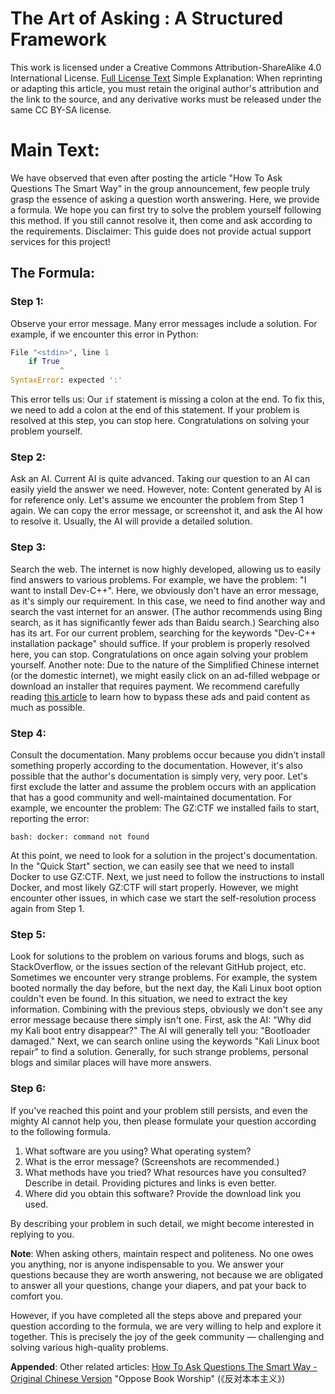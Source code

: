 # The Art of Asking : A Structured Framework

This work is licensed under a Creative Commons Attribution-ShareAlike 4.0 International License.
[Full License Text](https://creativecommons.org/licenses/by-sa/4.0/deed.en)
Simple Explanation: When reprinting or adapting this article, you must retain the original author's attribution and the link to the source, and any derivative works must be released under the same CC BY-SA license.

# Main Text:
We have observed that even after posting the article "How To Ask Questions The Smart Way" in the group announcement, few people truly grasp the essence of asking a question worth answering. Here, we provide a formula. We hope you can first try to solve the problem yourself following this method. If you still cannot resolve it, then come and ask according to the requirements.
Disclaimer: This guide does not provide actual support services for this project!

## The Formula:
### Step 1:

Observe your error message. Many error messages include a solution. For example, if we encounter this error in Python:

```python
File "<stdin>", line 1
    if True
           ^
SyntaxError: expected ':'
```

This error tells us: Our `if` statement is missing a colon at the end. To fix this, we need to add a colon at the end of this statement.
If your problem is resolved at this step, you can stop here. Congratulations on solving your problem yourself.
### Step 2:

Ask an AI. Current AI is quite advanced. Taking our question to an AI can easily yield the answer we need. However, note: Content generated by AI is for reference only.
Let's assume we encounter the problem from Step 1 again. We can copy the error message, or screenshot it, and ask the AI how to resolve it. Usually, the AI will provide a detailed solution.
### Step 3:

Search the web. The internet is now highly developed, allowing us to easily find answers to various problems. For example, we have the problem: "I want to install Dev-C++".
Here, we obviously don't have an error message, as it's simply our requirement. In this case, we need to find another way and search the vast internet for an answer. (The author recommends using Bing search, as it has significantly fewer ads than Baidu search.)
Searching also has its art. For our current problem, searching for the keywords "Dev-C++ installation package" should suffice.
If your problem is properly resolved here, you can stop. Congratulations on once again solving your problem yourself.
Another note: Due to the nature of the Simplified Chinese internet (or the domestic internet), we might easily click on an ad-filled webpage or download an installer that requires payment. We recommend carefully reading [this article](https://www.criwits.top/missing/software-installation.html) to learn how to bypass these ads and paid content as much as possible.

### Step 4:

Consult the documentation. Many problems occur because you didn't install something properly according to the documentation. However, it's also possible that the author's documentation is simply very, very poor. Let's first exclude the latter and assume the problem occurs with an application that has a good community and well-maintained documentation.
For example, we encounter the problem: The GZ:CTF we installed fails to start, reporting the error:

```shell
bash: docker: command not found
```

At this point, we need to look for a solution in the project's documentation. In the "Quick Start" section, we can easily see that we need to install Docker to use GZ:CTF. Next, we just need to follow the instructions to install Docker, and most likely GZ:CTF will start properly. However, we might encounter other issues, in which case we start the self-resolution process again from Step 1.
### Step 5:

Look for solutions to the problem on various forums and blogs, such as StackOverflow, or the issues section of the relevant GitHub project, etc. Sometimes we encounter very strange problems. For example, the system booted normally the day before, but the next day, the Kali Linux boot option couldn't even be found.
In this situation, we need to extract the key information. Combining with the previous steps, obviously we don't see any error message because there simply isn't one. First, ask the AI: "Why did my Kali boot entry disappear?" The AI will generally tell you: "Bootloader damaged." Next, we can search online using the keywords "Kali Linux boot repair" to find a solution. Generally, for such strange problems, personal blogs and similar places will have more answers.
### Step 6:

If you've reached this point and your problem still persists, and even the mighty AI cannot help you, then please formulate your question according to the following formula.

1.  What software are you using? What operating system?
2.  What is the error message? (Screenshots are recommended.)
3.  What methods have you tried? What resources have you consulted? Describe in detail. Providing pictures and links is even better.
4.  Where did you obtain this software? Provide the download link you used.

By describing your problem in such detail, we might become interested in replying to you.

**Note**: When asking others, maintain respect and politeness. No one owes you anything, nor is anyone indispensable to you. We answer your questions because they are worth answering, not because we are obligated to answer all your questions, change your diapers, and pat your back to comfort you.

However, if you have completed all the steps above and prepared your question according to the formula, we are very willing to help and explore it together. This is precisely the joy of the geek community — challenging and solving various high-quality problems.

**Appended**: Other related articles:
[How To Ask Questions The Smart Way - Original Chinese Version](https://github.com/ryanhanwu/How-To-Ask-Questions-The-Smart-Way/blob/main/README-zh_CN.md)
"Oppose Book Worship" (《反对本本主义》)